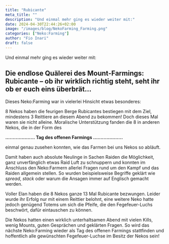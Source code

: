 ```yaml
---
title: "Rubicante"
meta_title: ""
description: "Und einmal mehr ging es wieder weiter mit:"
date: 2024-04-30T22:44:26+02:00
image: "/images/blog/NekoFarming_Farming.png"
categories: ["Neko:Farming"]
author: "Fio Inari"
draft: false
---
```


Und einmal mehr ging es wieder weiter mit:

<!--more-->

## Die endlose Quälerei des Mount-Farmings: Rubicante – ob ihr wirklich richtig steht, seht ihr ob er euch eins überbrät…

Dieses Neko:Farming war in vielerlei Hinsicht etwas besonderes:

 8 Nekos haben die feurigen Berge Rubicantes bestiegen mit dem Ziel, mindestens 3 Reittiere an diesem Abend zu bekommen! 
Doch dieses Mal waren sie nicht alleine. Moralische Unterstützung fanden die 8 in anderen Nekos, die in der Form des

**.................... Tag des offenen Farmings ....................** 

einmal genau zusehen konnten, wie das Farmen bei uns Nekos so abläuft. 

Damit haben auch absolute Neulinge in Sachen Raiden die Möglichkeit, ganz unverfänglich etwas Raid Luft zu schnuppern und konnten im Anschluss den Neko:Farmern allerlei Fragen rund um den Kampf und das Raiden allgemein stellen.
So wurden beispielsweise Begriffe geklärt wie *spread*, *stack* oder warum die Ansagen immer auf Englisch gemacht werden.

Voller Elan haben die 8 Nekos ganze 13 Mal Rubicante bezwungen.
Leider wurde ihr Erfolg nur mit einem Reittier belohnt, eine weitere Neko hatte jedoch genügend Totems um sich die Pfeife, die den Fegefeuer-Luchs beschwört, dafür eintauschen zu können.

Die Nekos hatten einen wirklich unterhaltsamen Abend mit vielen Kills, wenig Mounts, guten Gesprächen und geklärten Fragen. So wird das nächste Neko:Farming wieder als Tag des offenen Farmings stattfinden und hoffentlich alle gewünschten Fegefeuer-Luchse im Besitz der Nekos sein!